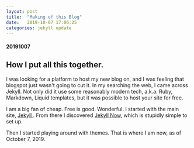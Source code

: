 ```yaml
---
layout: post
title:  "Making of this Blog"
date:   2019-10-07 17:06:25
categories: jekyll update
---
```


#### 20191007

## How I put all this together.


I was looking for a platform to host my new blog on, and I was feeling that blogspot just wasn't going to cut it.  In my searching the web, I came across Jekyll.  Not only did it use some reasonably modern tech, a.k.a. Ruby, Markdown, Liquid templates, but it was possible to host your site for free.  

I am a big fan of cheap.  Free is good.  Wonderful.  I started with the main site, [Jekyll ](jekyllrb.com).  From there I discovered [Jekyll Now](github.com/barryclark/jekyll-now), which is stupidly simple to set up. 

Then I started playing around with themes.  That is where I am now, as of October 7, 2019.

